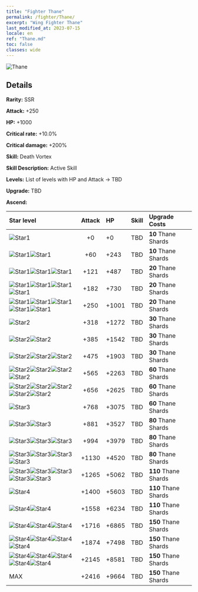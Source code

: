 ```yaml
---
title: "Fighter Thane"
permalink: /fighter/Thane/
excerpt: "Wing Fighter Thane"
last_modified_at: 2023-07-15
locale: en
ref: "Thane.md"
toc: false
classes: wide
---
```



 ![Thane](/images/ship/fj_img21.png)

## Details

 **Rarity:** SSR 

 **Attack:** +250

 **HP:** +1000

 **Critical rate:** +10.0%

 **Critical damage:** +200%

 **Skill:** Death Vortex

 **Skill Description:**  Active Skill

 **Levels:**  List of levels with HP and Attack -> TBD

 **Upgrade:**  TBD

 **Ascend:**  

  |  Star level | Attack | HP |  Skill | Upgrade Costs |
  |:------|:----:|:------|:-------:|:-------------------|
  | ![Star1](/images/s1.png)  | +0  | +0  | TBD  | **10** Thane Shards |
  | ![Star1](/images/s1.png)![Star1](/images/s1.png)  | +60  | +243  | TBD  | **10** Thane Shards |
  | ![Star1](/images/s1.png)![Star1](/images/s1.png)![Star1](/images/s1.png)  | +121  | +487  | TBD  | **20** Thane Shards |
  | ![Star1](/images/s1.png)![Star1](/images/s1.png)![Star1](/images/s1.png)![Star1](/images/s1.png)  | +182  | +730  | TBD  | **20** Thane Shards |
  | ![Star1](/images/s1.png)![Star1](/images/s1.png)![Star1](/images/s1.png)![Star1](/images/s1.png)![Star1](/images/s1.png)  | +250  | +1001  | TBD  | **20** Thane Shards |
  | ![Star2](/images/s2.png)  | +318  | +1272  | TBD  | **30** Thane Shards |
  | ![Star2](/images/s2.png)![Star2](/images/s2.png)  | +385  | +1542  | TBD  | **30** Thane Shards |
  | ![Star2](/images/s2.png)![Star2](/images/s2.png)![Star2](/images/s2.png)  | +475  | +1903  | TBD  | **30** Thane Shards |
  | ![Star2](/images/s2.png)![Star2](/images/s2.png)![Star2](/images/s2.png)![Star2](/images/s2.png)  | +565  | +2263  | TBD  | **60** Thane Shards |
  | ![Star2](/images/s2.png)![Star2](/images/s2.png)![Star2](/images/s2.png)![Star2](/images/s2.png)![Star2](/images/s2.png)  | +656  | +2625  | TBD  | **60** Thane Shards |
  | ![Star3](/images/s3.png)  | +768  | +3075  | TBD  | **60** Thane Shards |
  | ![Star3](/images/s3.png)![Star3](/images/s3.png)  | +881  | +3527  | TBD  | **80** Thane Shards |
  | ![Star3](/images/s3.png)![Star3](/images/s3.png)![Star3](/images/s3.png)  | +994  | +3979  | TBD  | **80** Thane Shards |
  | ![Star3](/images/s3.png)![Star3](/images/s3.png)![Star3](/images/s3.png)![Star3](/images/s3.png)  | +1130  | +4520  | TBD  | **80** Thane Shards |
  | ![Star3](/images/s3.png)![Star3](/images/s3.png)![Star3](/images/s3.png)![Star3](/images/s3.png)![Star3](/images/s3.png)  | +1265  | +5062  | TBD  | **110** Thane Shards |
  | ![Star4](/images/s4.png)  | +1400  | +5603  | TBD  | **110** Thane Shards |
  | ![Star4](/images/s4.png)![Star4](/images/s4.png)  | +1558  | +6234  | TBD  | **110** Thane Shards |
  | ![Star4](/images/s4.png)![Star4](/images/s4.png)![Star4](/images/s4.png)  | +1716  | +6865  | TBD  | **150** Thane Shards |
  | ![Star4](/images/s4.png)![Star4](/images/s4.png)![Star4](/images/s4.png)![Star4](/images/s4.png)  | +1874  | +7498  | TBD  | **150** Thane Shards |
  | ![Star4](/images/s4.png)![Star4](/images/s4.png)![Star4](/images/s4.png)![Star4](/images/s4.png)![Star4](/images/s4.png)  | +2145  | +8581  | TBD  | **150** Thane Shards |
  | MAX  | +2416  | +9664  | TBD  | **150** Thane Shards |

